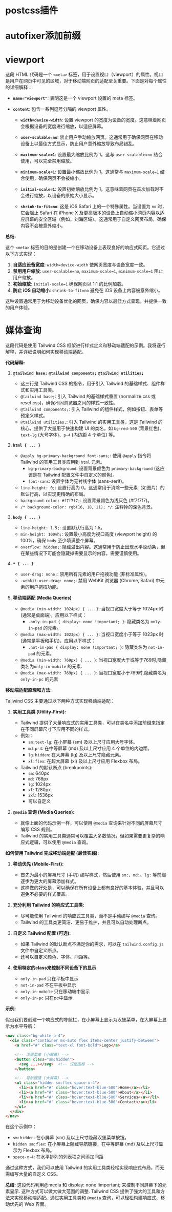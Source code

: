 # postcss插件
# autofixer添加前缀
# viewport
这段 HTML 代码是一个 `<meta>` 标签，用于设置视口（viewport）的属性。视口是用户在网页中可见的区域，对于移动端网页的适配至关重要。下面是对每个属性的详细解释：

*   **`name="viewport"`**: 表明这是一个 viewport 设置的 meta 标签。

*   **`content`**: 包含一系列逗号分隔的 viewport 属性。

    *   **`width=device-width`**: 设置 viewport 的宽度为设备的宽度。这意味着网页会根据设备的宽度进行缩放，以适应屏幕。

    *   **`user-scalable=no`**: 禁止用户手动缩放网页。这通常用于确保网页在移动设备上以最佳方式显示，防止用户意外缩放导致布局错乱。

    *   **`maximum-scale=1`**: 设置最大缩放比例为 1。这与 `user-scalable=no` 结合使用，可以完全禁用缩放。

    *   **`minimum-scale=1`**: 设置最小缩放比例为 1。这通常与 `maximum-scale=1` 结合使用，确保网页不会被缩小。

    *   **`initial-scale=1`**: 设置初始缩放比例为 1。这意味着网页在首次加载时不会进行缩放，以设备的原始大小显示。

    *   **`shrink-to-fit=no`**: 这是 iOS Safari 上的一个特殊属性。当设置为 `no` 时，它会阻止 Safari 在 iPhone X 及更高版本的设备上自动缩小网页内容以适应屏幕的安全区域（例如，刘海区域）。这通常用于自定义网页布局，确保内容不会被意外缩小。

**总结:**

这个 `<meta>` 标签的目的是创建一个在移动设备上表现良好的响应式网页。它通过以下方式实现：

1.  **自适应设备宽度**: `width=device-width` 使网页宽度与设备宽度一致。
2.  **禁用用户缩放**: `user-scalable=no`, `maximum-scale=1`, `minimum-scale=1` 阻止用户缩放。
3.  **初始缩放**: `initial-scale=1` 确保网页以 1:1 的比例加载。
4.  **防止 iOS 自动缩小**: `shrink-to-fit=no` 避免在 iOS 设备上内容被意外缩小。

这种设置通常用于为移动设备优化的网页，确保内容以最佳方式呈现，并提供一致的用户体验。
# 媒体查询

这段代码是使用 Tailwind CSS 框架进行样式定义和移动端适配的示例。我将逐行解释，并详细说明如何实现移动端适配。

**代码解释:**

1.  **`@tailwind base;`**
    **`@tailwind components;`**
    **`@tailwind utilities;`**

    *   这三行是 Tailwind CSS 的指令，用于引入 Tailwind 的基础样式、组件样式和实用工具类。
    *   `@tailwind base;`: 引入 Tailwind 的基础样式重置 (normalize.css 或 reset.css)，确保不同浏览器之间的样式一致性。
    *   `@tailwind components;`: 引入 Tailwind 的组件样式，例如按钮、表单等预定义样式。
    *   `@tailwind utilities;`: 引入 Tailwind 的实用工具类，这是 Tailwind 的核心，提供了大量用于快速构建 UI 的类名，如 `bg-red-500` (背景红色)、`text-lg` (大号字体)、`p-4` (内边距 4 个单位) 等。

2.  **`html { ... }`**

    *   `@apply bg-primary-background font-sans;`: 使用 `@apply` 指令将 Tailwind 的实用工具类应用到 `html` 元素。
        *   `bg-primary-background`: 设置背景颜色为 `primary-background` (这应该是在 Tailwind 配置文件中自定义的颜色)。
        *   `font-sans`: 设置字体为无衬线字体 (sans-serif)。
    *   `line-height: 0;`: 设置行高为 0。这通常用于消除一些元素（如图片）的默认行高，以实现更精确的布局。
    *   `background-color: #f7f7f7;`: 设置背景颜色为浅灰色 (#f7f7f7)。
    *   `/* background-color: rgb(16, 18, 21); */`: 注释掉的深色背景。

3.  **`body { ... }`**

    *   `line-height: 1.5;`: 设置默认行高为 1.5。
    *   `min-height: 100vh;`: 设置最小高度为视口高度 (viewport height) 的 100%，确保 `body` 至少填满整个屏幕。
    *   `overflow: hidden;`: 隐藏溢出内容。这通常用于防止出现水平滚动条，但在某些情况下可能会隐藏掉需要显示的内容，需要谨慎使用。

4.  **`* { ... }`**

    *   `user-drag: none;`: 禁用所有元素的用户拖拽功能 (非标准属性)。
    *   `-webkit-user-drag: none;`: 禁用 WebKit 浏览器 (Chrome, Safari) 中元素的用户拖拽功能。

5.  **移动端适配 (Media Queries)**

    *   `@media (min-width: 1024px) { ... }`: 当视口宽度大于等于 1024px 时 (通常是桌面端)，应用以下样式：
        *   `.only-in-pad { display: none !important; }`: 隐藏类名为 `only-in-pad` 的元素。
    *   `@media (max-width: 1023px) { ... }`: 当视口宽度小于等于 1023px 时 (通常是平板和手机)，应用以下样式：
        *   `.not-in-pad { display: none !important; }`: 隐藏类名为 `not-in-pad` 的元素。
    *   `@media (min-width: 769px) { ... }`: 当视口宽度大于或等于769时,隐藏类名为`only-in-mobile` 的元素.
    *    `@media (max-width: 769px) { ... }`: 当视口宽度小于769时,隐藏类名为`only-in-pc` 的元素

**移动端适配原理和方法:**

Tailwind CSS 主要通过以下两种方式实现移动端适配：

1.  **实用工具类 (Utility-First):**

    *   Tailwind 提供了大量响应式的实用工具类，可以在类名中添加前缀来指定在不同屏幕尺寸下应用不同的样式。
    *   例如：
        *   `sm:text-lg`: 在小屏幕 (sm) 及以上尺寸应用大号字体。
        *   `md:p-4`: 在中等屏幕 (md) 及以上尺寸应用 4 个单位的内边距。
        *   `lg:hidden`: 在大屏幕 (lg) 及以上尺寸隐藏元素。
        *   `xl:flex`: 在超大屏幕 (xl) 及以上尺寸应用 Flexbox 布局。
    *   Tailwind 的默认断点 (breakpoints):
        *   `sm`: 640px
        *   `md`: 768px
        *   `lg`: 1024px
        *   `xl`: 1280px
        *   `2xl`: 1536px
        *  可以自定义

2.  **`@media` 查询 (Media Queries):**

    *   就像上面的代码示例一样，可以使用 `@media` 查询来针对不同的屏幕尺寸编写 CSS 规则。
    *   Tailwind 的实用工具类通常可以覆盖大多数情况，但如果需要更复杂的响应式逻辑，可以使用 `@media` 查询。

**如何使用 Tailwind 完成移动端适配 (最佳实践):**

1.  **移动优先 (Mobile-First):**
    *   首先为最小的屏幕尺寸 (手机) 编写样式，然后使用 `sm:`、`md:`、`lg:` 等前缀逐步为更大的屏幕添加样式。
    *   这样做的好处是，可以确保在所有设备上都有良好的基本体验，并且可以避免不必要的样式覆盖。

2.  **充分利用 Tailwind 的响应式工具类:**
    *   尽可能使用 Tailwind 的响应式工具类，而不是手动编写 `@media` 查询。
    *   Tailwind 的工具类更简洁、更易于维护，并且可以自动处理断点。

3.  **自定义 Tailwind 配置 (可选):**
    *   如果 Tailwind 的默认断点不满足你的需求，可以在 `tailwind.config.js` 文件中自定义断点。
    *   还可以自定义颜色、字体、间距等。

4. **使用特定的class来控制不同设备下的显示**
   *  `only-in-pad` 只在平板中显示
   * `not-in-pad` 不在平板中显示
   * `only-in-mobile` 只在移动端中显示
   * `only-in-pc` 只在pc中显示

**示例:**

假设我们要创建一个响应式的导航栏，在小屏幕上显示为汉堡菜单，在大屏幕上显示为水平导航：

```html
<nav class="bg-white p-4">
  <div class="container mx-auto flex items-center justify-between">
    <a href="#" class="text-xl font-bold">Logo</a>

    <!-- 汉堡菜单 (小屏幕) -->
    <button class="sm:hidden">
      <svg ...></svg>  <!-- 汉堡图标 -->
    </button>

    <!-- 导航链接 (大屏幕) -->
    <ul class="hidden sm:flex space-x-4">
      <li><a href="#" class="hover:text-blue-500">Home</a></li>
      <li><a href="#" class="hover:text-blue-500">About</a></li>
      <li><a href="#" class="hover:text-blue-500">Services</a></li>
      <li><a href="#" class="hover:text-blue-500">Contact</a></li>
    </ul>
  </div>
</nav>
```

在这个示例中：

*   `sm:hidden`: 在小屏幕 (sm) 及以上尺寸隐藏汉堡菜单按钮。
*   `hidden sm:flex`: 在小屏幕上隐藏导航链接，在中等屏幕 (md) 及以上尺寸显示为 Flexbox 布局。
*  `space-x-4`: 在水平排列的列表项之间添加间距

通过这种方式，我们可以使用 Tailwind 的实用工具类轻松实现响应式布局，而无需编写大量的自定义 CSS。

**总结:**
这段代码利用@media 和 display: none !important; 来控制不同屏幕下的元素显示. 这种方式可以做大做大范围的调整.
Tailwind CSS 提供了强大的工具和方法来实现移动端适配。通过实用工具类和 `@media` 查询，可以轻松构建响应式、移动优先的 Web 界面。


